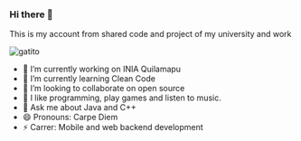 ### Hi there 👋

This is my account from shared code and project of my university and work

![gatito](https://media.giphy.com/media/LmNwrBhejkK9EFP504/giphy.gif)

<!--
**TioComeGfas/TioComeGfas** is a ✨ _special_ ✨ repository because its `README.md` (this file) appears on your GitHub profile.
-->

- 🔭 I’m currently working on INIA Quilamapu
- 🌱 I’m currently learning Clean Code
- 👯 I’m looking to collaborate on open source
- 🤔 I like programming, play games and listen to music.
- 💬 Ask me about Java and C++
- 😄 Pronouns: Carpe Diem
- ⚡ Carrer: Mobile and web backend development
